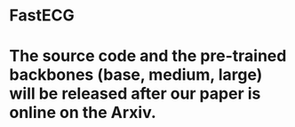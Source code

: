 # FastECG
# The source code and the pre-trained backbones (base, medium, large) will be released after our paper is online on the Arxiv.

